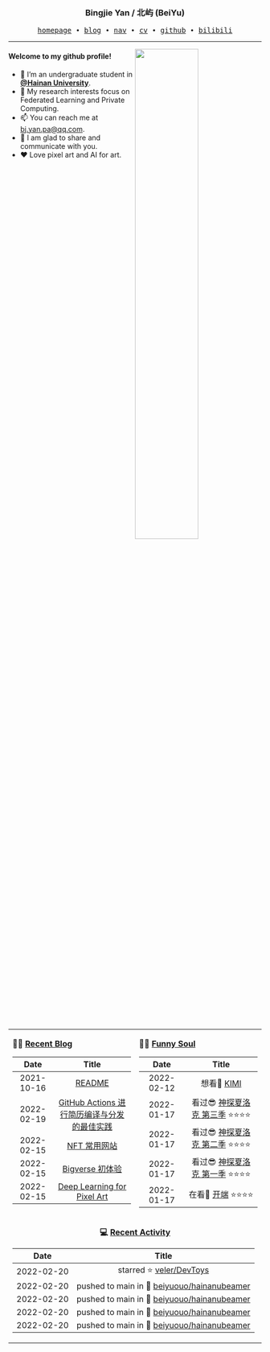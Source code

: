 <h3 align="center"> Bingjie Yan / 北屿 (BeiYu) </h3>


<p align="center">
  <samp>
    <a href="https://www.bj-yan.top/">homepage</a> ∙
    <a href="https://blog.bj-yan.top/">blog</a> ∙
    <a href="https://nav.bj-yan.top/">nav</a> ∙
    <a href="https://www.bj-yan.top/pdf/cv_en.pdf">cv</a> ∙ 
    <a href="https://github.com/beiyuouo">github</a> ∙ 
    <a href="https://space.bilibili.com/23511429">bilibili</a>
  </samp>
</p>


---

<img align="right" src="https://github-readme-stats.vercel.app/api?username=beiyuouo&show_icons=true&hide_border=true" width="50%">


#### Welcome to my github profile!
<!-- languages:start -->
<!-- prettier-ignore-start -->
<!-- markdownlint-disable -->
- 🔭 I’m an undergraduate student in [**@Hainan University**](https://ha.hainanu.edu.cn/home2020/).
- 🌱 My research interests focus on Federated Learning and Private Computing.
- 📫 You can reach me at [bj.yan.pa@qq.com](mailto:bj.yan.pa@qq.com).
- 🎨 I am glad to share and communicate with you.
- ❤️ Love pixel art and AI for art.
<!-- markdownlint-restore -->
<!-- prettier-ignore-end -->
<!-- languages:end -->

<table width="100%" align="center" padding="0" margin="0">
<tr>
<td valign="top" width="50%">

**🤹‍♀️ <a href="https://blog.bj-yan.top/" target="_blank">Recent Blog</a>**

<!-- START_SECTION:blog -->
| Date | Title |
| :-: | :---: |
| 2021-10-16 | <a href='https://blog.bj-yan.top/p/readme/' target='_blank'>README</a> |
| 2022-02-19 | <a href='https://blog.bj-yan.top/p/misc-github-actions-cv/' target='_blank'>GitHub Actions 进行简历编译与分发的最佳实践</a> |
| 2022-02-15 | <a href='https://blog.bj-yan.top/p/misc-nft-common-site/' target='_blank'>NFT 常用网站</a> |
| 2022-02-15 | <a href='https://blog.bj-yan.top/p/misc-bigverse-first-experience/' target='_blank'>Bigverse 初体验</a> |
| 2022-02-15 | <a href='https://blog.bj-yan.top/p/blog-deep-learning-for-pixel-art/' target='_blank'>Deep Learning for Pixel Art</a> |
<!-- END_SECTION:blog -->
</td>
<td valign="top" width="50%">

**🤾‍♂️ <a href="https://blog.bj-yan.top/" target="_blank">Funny Soul</a>**

<!-- START_SECTION:douban -->
| Date | Title |
| :-: | :---: |
| 2022-02-12 | 想看🤔 <a href='http://movie.douban.com/subject/35377057/' target='_blank'>KIMI</a>  |
| 2022-01-17 | 看过😎 <a href='http://movie.douban.com/subject/10455629/' target='_blank'>神探夏洛克 第三季</a> ⭐⭐⭐⭐ |
| 2022-01-17 | 看过😎 <a href='http://movie.douban.com/subject/6522269/' target='_blank'>神探夏洛克  第二季</a> ⭐⭐⭐⭐ |
| 2022-01-17 | 看过😎 <a href='http://movie.douban.com/subject/3986493/' target='_blank'>神探夏洛克 第一季</a> ⭐⭐⭐⭐ |
| 2022-01-17 | 在看👀 <a href='http://movie.douban.com/subject/35332289/' target='_blank'>开端</a> ⭐⭐⭐⭐ |
<!-- END_SECTION:douban -->
</td>
</tr>
<tr>
<td align="center" width="100%" colspan="2">

**💻 <a href="https://github.com/beiyuouo" target="_blank">Recent Activity</a>**

<!-- START_SECTION:github -->
| Date | Title |
| :-: | :---: |
| 2022-02-20 | starred ⭐ [veler/DevToys](https://github.com/veler/DevToys) |
| 2022-02-20 | pushed to main in 📌 [beiyuouo/hainanubeamer](https://github.com/beiyuouo/hainanubeamer/compare/45e7b14705...106f0dd8d0) |
| 2022-02-20 | pushed to main in 📌 [beiyuouo/hainanubeamer](https://github.com/beiyuouo/hainanubeamer/compare/127743a4a0...45e7b14705) |
| 2022-02-20 | pushed to main in 📌 [beiyuouo/hainanubeamer](https://github.com/beiyuouo/hainanubeamer/compare/d67036e124...127743a4a0) |
| 2022-02-20 | pushed to main in 📌 [beiyuouo/hainanubeamer](https://github.com/beiyuouo/hainanubeamer/compare/952004b501...d67036e124) |
<!-- END_SECTION:github -->

</td>
</tr>
</table>
